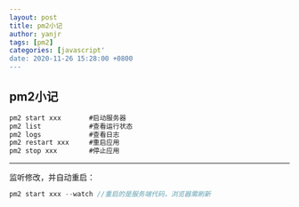 ```yaml
---
layout: post
title: pm2小记
author: yanjr
tags: [pm2]
categories: [javascript'
date: 2020-11-26 15:28:00 +0800
---
```


pm2小记
------------

``` javascript
pm2 start xxx       #启动服务器
pm2 list            #查看运行状态
pm2 logs            #查看日志
pm2 restart xxx     #重启应用
pm2 stop xxx        #停止应用
```

-----------------

监听修改，并自动重启：
``` javascript
pm2 start xxx --watch //重启的是服务端代码，浏览器需刷新
```
